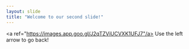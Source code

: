 ```yaml
---
layout: slide
title: "Welcome to our second slide!"
---
```

<a ref="https://images.app.goo.gl/J2qTZViUCVXK1UFJ7"/a>
Use the left arrow to go back!

